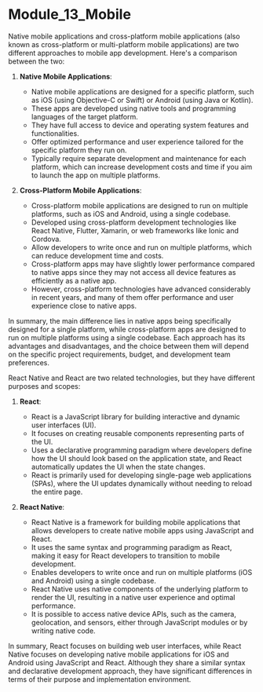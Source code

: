 # Module_13_Mobile
Native mobile applications and cross-platform mobile applications (also known as cross-platform or multi-platform mobile applications) are two different approaches to mobile app development. Here's a comparison between the two:

1. **Native Mobile Applications**:
   - Native mobile applications are designed for a specific platform, such as iOS (using Objective-C or Swift) or Android (using Java or Kotlin).
   - These apps are developed using native tools and programming languages of the target platform.
   - They have full access to device and operating system features and functionalities.
   - Offer optimized performance and user experience tailored for the specific platform they run on.
   - Typically require separate development and maintenance for each platform, which can increase development costs and time if you aim to launch the app on multiple platforms.

2. **Cross-Platform Mobile Applications**:
   - Cross-platform mobile applications are designed to run on multiple platforms, such as iOS and Android, using a single codebase.
   - Developed using cross-platform development technologies like React Native, Flutter, Xamarin, or web frameworks like Ionic and Cordova.
   - Allow developers to write once and run on multiple platforms, which can reduce development time and costs.
   - Cross-platform apps may have slightly lower performance compared to native apps since they may not access all device features as efficiently as a native app.
   - However, cross-platform technologies have advanced considerably in recent years, and many of them offer performance and user experience close to native apps.

In summary, the main difference lies in native apps being specifically designed for a single platform, while cross-platform apps are designed to run on multiple platforms using a single codebase. Each approach has its advantages and disadvantages, and the choice between them will depend on the specific project requirements, budget, and development team preferences.


React Native and React are two related technologies, but they have different purposes and scopes:

1. **React**:
   - React is a JavaScript library for building interactive and dynamic user interfaces (UI).
   - It focuses on creating reusable components representing parts of the UI.
   - Uses a declarative programming paradigm where developers define how the UI should look based on the application state, and React automatically updates the UI when the state changes.
   - React is primarily used for developing single-page web applications (SPAs), where the UI updates dynamically without needing to reload the entire page.

2. **React Native**:
   - React Native is a framework for building mobile applications that allows developers to create native mobile apps using JavaScript and React.
   - It uses the same syntax and programming paradigm as React, making it easy for React developers to transition to mobile development.
   - Enables developers to write once and run on multiple platforms (iOS and Android) using a single codebase.
   - React Native uses native components of the underlying platform to render the UI, resulting in a native user experience and optimal performance.
   - It is possible to access native device APIs, such as the camera, geolocation, and sensors, either through JavaScript modules or by writing native code.

In summary, React focuses on building web user interfaces, while React Native focuses on developing native mobile applications for iOS and Android using JavaScript and React. Although they share a similar syntax and declarative development approach, they have significant differences in terms of their purpose and implementation environment.
